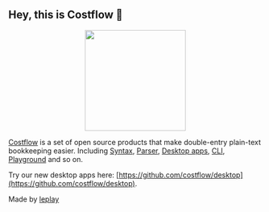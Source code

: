 ## Hey, this is Costflow 👋

<p align="center">
  <img src="https://www.costflow.io/img/logo.svg" width="200"/>
</p>


[Costflow](https://costflow.io/) is a set of open source products that make double-entry plain-text bookkeeping easier. Including [Syntax](https://www.costflow.io/docs/syntax/), [Parser](https://www.costflow.io/docs/parser/), [Desktop apps](https://www.costflow.io/docs/desktop-apps/), [CLI](https://www.costflow.io/docs/cli/), [Playground](https://playground.costflow.io/) and so on.

Try our new desktop apps here: [https://github.com/costflow/desktop](https://github.com/costflow/desktop).

Made by [leplay](https://leplay.net)
